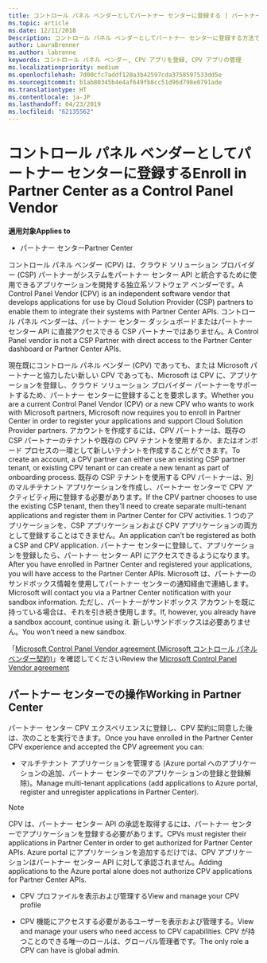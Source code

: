 ```yaml
---
title: コントロール パネル ベンダーとしてパートナー センターに登録する | パートナー センター
ms.topic: article
ms.date: 12/11/2018
Description: コントロール パネル ベンダーとしてパートナー センターに登録する方法です
author: LauraBrenner
ms.author: labrenne
keywords: コントロール パネル ベンダー, CPV アプリを登録, CPV アプリの管理
ms.localizationpriority: medium
ms.openlocfilehash: 7d00cfc7addf120a3b42597cda3758597533dd5e
ms.sourcegitcommit: b1ab80345b4e4af649fb8cc51d96d798e0791ade
ms.translationtype: HT
ms.contentlocale: ja-JP
ms.lasthandoff: 04/23/2019
ms.locfileid: "62135562"
---
```

# <a name="enroll-in-partner-center-as-a-control-panel-vendor"></a><span data-ttu-id="ee0a3-104">コントロール パネル ベンダーとしてパートナー センターに登録する</span><span class="sxs-lookup"><span data-stu-id="ee0a3-104">Enroll in Partner Center as a Control Panel Vendor</span></span>

<span data-ttu-id="ee0a3-105">**適用対象**</span><span class="sxs-lookup"><span data-stu-id="ee0a3-105">**Applies to**</span></span>

- <span data-ttu-id="ee0a3-106">パートナー センター</span><span class="sxs-lookup"><span data-stu-id="ee0a3-106">Partner Center</span></span>

<span data-ttu-id="ee0a3-107">コントロール パネル ベンダー (CPV) は、クラウド ソリューション プロバイダー (CSP) パートナーがシステムをパートナー センター API と統合するために使用できるアプリケーションを開発する独立系ソフトウェア ベンダーです。</span><span class="sxs-lookup"><span data-stu-id="ee0a3-107">A Control Panel Vendor (CPV) is an independent software vendor that develops applications for use by Cloud Solution Provider (CSP) partners to enable them to integrate their systems with Partner Center APIs.</span></span> <span data-ttu-id="ee0a3-108">コントロール パネル ベンダーは、パートナー センター ダッシュボードまたはパートナー センター API に直接アクセスできる CSP パートナーではありません。</span><span class="sxs-lookup"><span data-stu-id="ee0a3-108">A Control Panel vendor is not a CSP Partner with direct access to the Partner Center dashboard or Partner Center APIs.</span></span>

<span data-ttu-id="ee0a3-109">現在既にコントロール パネル ベンダー (CPV) であっても、または Microsoft パートナーと協力したい新しい CPV であっても、Microsoft は CPV に、アプリケーションを登録し、クラウド ソリューション プロバイダー パートナーをサポートするため、パートナー センターに登録することを要求します。</span><span class="sxs-lookup"><span data-stu-id="ee0a3-109">Whether you are a current Control Panel Vendor (CPV) or a new CPV who wants to work with Microsoft partners, Microsoft now requires you to enroll in Partner Center in order to register your applications and support Cloud Solution Provider partners.</span></span> <span data-ttu-id="ee0a3-110">アカウントを作成するには、CPV パートナーは、既存の CSP パートナーのテナントや既存の CPV テナントを使用するか、またはオンボード プロセスの一環として新しいテナントを作成することができます。</span><span class="sxs-lookup"><span data-stu-id="ee0a3-110">To create an account, a CPV partner can either use an existing CSP partner tenant, or existing CPV tenant or can create a new tenant as part of onboarding process.</span></span> <span data-ttu-id="ee0a3-111">既存の CSP テナントを使用する CPV パートナーは、別のマルチテナント アプリケーションを作成し、パートナー センターで CPV アクティビティ用に登録する必要があります。</span><span class="sxs-lookup"><span data-stu-id="ee0a3-111">If the CPV partner chooses to use the existing CSP tenant, then they’ll need to create separate multi-tenant applications and register them in Partner Center for CPV activities.</span></span> <span data-ttu-id="ee0a3-112">1 つのアプリケーションを、CSP アプリケーションおよび CPV アプリケーションの両方として登録することはできません。</span><span class="sxs-lookup"><span data-stu-id="ee0a3-112">An application can’t be registered as both a CSP and CPV application.</span></span> <span data-ttu-id="ee0a3-113">パートナー センターに登録して、アプリケーションを登録したら、パートナー センター API にアクセスできるようになります。</span><span class="sxs-lookup"><span data-stu-id="ee0a3-113">After you have enrolled in Partner Center and registered your applications, you will have access to the Partner Center APIs.</span></span>  <span data-ttu-id="ee0a3-114">Microsoft は、パートナーのサンドボックス情報を使用してパートナー センターの通知経由で連絡します。</span><span class="sxs-lookup"><span data-stu-id="ee0a3-114">Microsoft will contact you via a Partner Center notification with your sandbox information.</span></span> <span data-ttu-id="ee0a3-115">ただし、パートナーがサンドボックス アカウントを既に持っている場合は、それを引き続き使用します。</span><span class="sxs-lookup"><span data-stu-id="ee0a3-115">If, however, you already have a sandbox account, continue using it.</span></span> <span data-ttu-id="ee0a3-116">新しいサンドボックスは必要ありません。</span><span class="sxs-lookup"><span data-stu-id="ee0a3-116">You won’t need a new sandbox.</span></span>   

<span data-ttu-id="ee0a3-117">「[Microsoft Control Panel Vendor agreement (Microsoft コントロール パネル ベンダー契約)](https://go.microsoft.com/fwlink/?linkid=2055198)」を確認してください</span><span class="sxs-lookup"><span data-stu-id="ee0a3-117">Review the [Microsoft Control Panel Vendor agreement](https://go.microsoft.com/fwlink/?linkid=2055198)</span></span>


## <a name="working-in-partner-center"></a><span data-ttu-id="ee0a3-118">パートナー センターでの操作</span><span class="sxs-lookup"><span data-stu-id="ee0a3-118">Working in Partner Center</span></span>
<span data-ttu-id="ee0a3-119">パートナー センター CPV エクスペリエンスに登録し、CPV 契約に同意した後は、次のことを実行できます。</span><span class="sxs-lookup"><span data-stu-id="ee0a3-119">Once you have enrolled in the Partner Center CPV experience and accepted the CPV agreement you can:</span></span>

- <span data-ttu-id="ee0a3-120">マルチテナント アプリケーションを管理する (Azure portal へのアプリケーションの追加、パートナー センターでのアプリケーションの登録と登録解除)。</span><span class="sxs-lookup"><span data-stu-id="ee0a3-120">Manage multi-tenant applications (add applications to Azure portal, register and unregister applications in Partner Center).</span></span>

>[!Note] 
><span data-ttu-id="ee0a3-121">CPV は、パートナー センター API の承認を取得するには、パートナー センターでアプリケーションを登録する必要があります。</span><span class="sxs-lookup"><span data-stu-id="ee0a3-121">CPVs must register their applications in Partner Center in order to get authorized for Partner Center APIs.</span></span> <span data-ttu-id="ee0a3-122">Azure portal にアプリケーションを追加するだけでは、CPV アプリケーションはパートナー センター API に対して承認されません。</span><span class="sxs-lookup"><span data-stu-id="ee0a3-122">Adding applications to the Azure portal alone does not authorize CPV applications for Partner Center APIs.</span></span> 

- <span data-ttu-id="ee0a3-123">CPV プロファイルを表示および管理する</span><span class="sxs-lookup"><span data-stu-id="ee0a3-123">View and manage your CPV profile</span></span> 

- <span data-ttu-id="ee0a3-124">CPV 機能にアクセスする必要があるユーザーを表示および管理する。</span><span class="sxs-lookup"><span data-stu-id="ee0a3-124">View and manage your users who need access to CPV capabilities.</span></span> <span data-ttu-id="ee0a3-125">CPV が持つことのできる唯一のロールは、グローバル管理者です。</span><span class="sxs-lookup"><span data-stu-id="ee0a3-125">The only role a CPV can have is global admin.</span></span>


